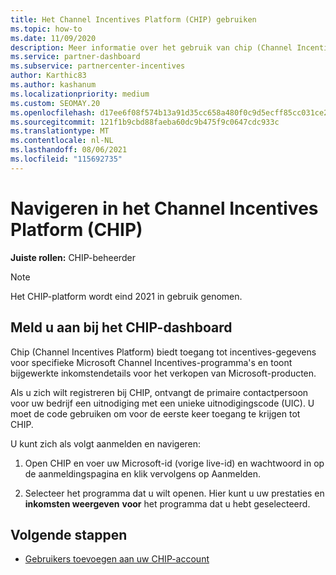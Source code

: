 ```yaml
---
title: Het Channel Incentives Platform (CHIP) gebruiken
ms.topic: how-to
ms.date: 11/09/2020
description: Meer informatie over het gebruik van chip (Channel Incentives Platform) voor uw incentives. Houd er rekening mee dat dit platform eind 2021 wordt ingetrokken.
ms.service: partner-dashboard
ms.subservice: partnercenter-incentives
author: Karthic83
ms.author: kashanum
ms.localizationpriority: medium
ms.custom: SEOMAY.20
ms.openlocfilehash: d17ee6f08f574b13a91d35cc658a480f0c9d5ecff85cc031ce227c4a8dee3c7a
ms.sourcegitcommit: 121f1b9cbd88faeba60dc9b475f9c0647cdc933c
ms.translationtype: MT
ms.contentlocale: nl-NL
ms.lasthandoff: 08/06/2021
ms.locfileid: "115692735"
---
```

# <a name="navigate-the-channel-incentives-platform-chip"></a>Navigeren in het Channel Incentives Platform (CHIP)

**Juiste rollen:** CHIP-beheerder

>[!NOTE]
>Het CHIP-platform wordt eind 2021 in gebruik genomen.

## <a name="sign-into-the-chip-dashboard"></a>Meld u aan bij het CHIP-dashboard

Chip (Channel Incentives Platform) biedt toegang tot incentives-gegevens voor specifieke Microsoft Channel Incentives-programma's en toont bijgewerkte inkomstendetails voor het verkopen van Microsoft-producten.

Als u zich wilt registreren bij CHIP, ontvangt de primaire contactpersoon voor uw bedrijf een uitnodiging met een unieke uitnodigingscode (UIC). U moet de code gebruiken om voor de eerste keer toegang te krijgen tot CHIP.


U kunt zich als volgt aanmelden en navigeren:

1. Open CHIP en voer uw Microsoft-id (vorige live-id) en wachtwoord in op de aanmeldingspagina en klik vervolgens op Aanmelden.
 
1. Selecteer het programma dat u wilt openen.
Hier kunt u uw prestaties en **inkomsten weergeven** **voor** het programma dat u hebt geselecteerd. 

## <a name="next-steps"></a>Volgende stappen

- [Gebruikers toevoegen aan uw CHIP-account](chip-users.md)